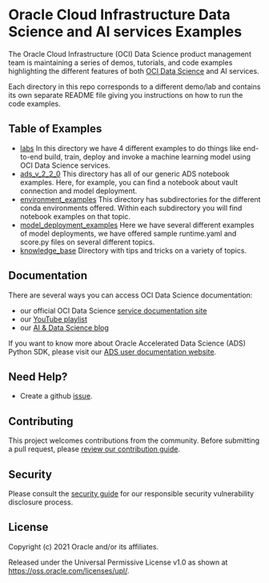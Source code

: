 Oracle Cloud Infrastructure Data Science and AI services Examples  
=================================================================

The Oracle Cloud Infrastructure (OCI) Data Science product management team is maintaining a series of demos, tutorials, and code examples highlighting the different features of both [OCI Data Science](https://www.oracle.com/data-science/cloud-infrastructure-data-science.html) and AI services. 

Each directory in this repo corresponds to a different demo/lab and contains its own separate README file giving you instructions on how to run the code examples. 

## Table of Examples 

* [labs](./labs/) 
  In this directory we have 4 different examples to do things like end-to-end build, train, deploy and invoke a machine learning model using OCI Data Science services.
* [ads_v_2_2_0](./ads_v_2_2_0/)
  This directory has all of our generic ADS notebook examples. Here, for example, you can find a notebook about vault connection and model deployment.
* [environment_examples](./environment_examples/)
  This directory has subdirectories for the different conda environments offered. Within each subdirectory you will find notebook examples on that topic.
* [model_deployment_examples](model_catalog_examples/)
  Here we have several different examples of model deployments, we have offered sample runtime.yaml and score.py files on several different topics.
* [knowledge_base](./knowledge_base/)
  Directory with tips and tricks on a variety of topics.

## Documentation 

There are several ways you can access OCI Data Science documentation: 
* our official OCI Data Science [service documentation site](https://docs.oracle.com/en-us/iaas/data-science/using/data-science.htm)
* our [YouTube playlist](https://www.youtube.com/playlist?list=PLKCk3OyNwIzv6CWMhvqSB_8MLJIZdO80L)
* our [AI & Data Science blog](https://blogs.oracle.com/ai-and-datascience/) 

If you want to know more about Oracle Accelerated Data Science (ADS) Python SDK, please visit our [ADS user documentation website](https://docs.oracle.com/en-us/iaas/tools/ads-sdk/latest/index.html).   
## Need Help? 

* Create a github [issue](https://github.com/oracle/oci-data-science-ai-samples/issues). 

## Contributing

This project welcomes contributions from the community. Before submitting a pull request, please [review our contribution guide](./CONTRIBUTING.md).

## Security

Please consult the [security guide](./SECURITY.md) for our responsible security vulnerability disclosure process.

## License

Copyright (c) 2021 Oracle and/or its affiliates.

Released under the Universal Permissive License v1.0 as shown at <https://oss.oracle.com/licenses/upl/>.
